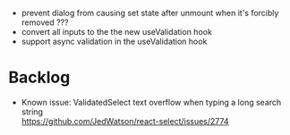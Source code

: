 -   prevent dialog from causing set state after unmount when it's forcibly removed ???
-   convert all inputs to the the new useValidation hook
-   support async validation in the useValidation hook

# Backlog

-   Known issue: ValidatedSelect text overflow when typing a long search string  
    https://github.com/JedWatson/react-select/issues/2774
